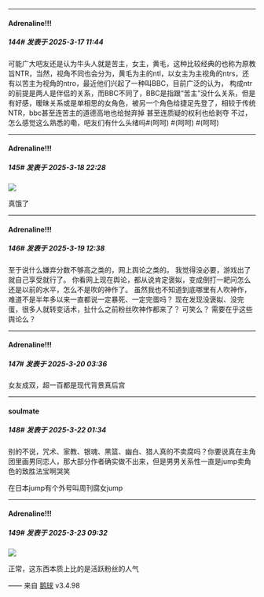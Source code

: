 ﻿
*****

####  Adrenaline!!!  
##### 144#       发表于 2025-3-17 11:44

可能广大吧友还是认为牛头人就是苦主，女主，黄毛，这种比较经典的也称为原教旨NTR，当然，视角不同也会分为，黄毛为主的ntl，以女主为主视角的ntrs，还有以苦主为视角的ntro，最近他们兴起了一种叫BBC，目前广泛的认为，
 构成ntr的前提是两人是伴侣的关系，而BBC不同了，BBC是指跟“苦主”没什么关系，但是有好感，暧昧关系或是单相思的女角色，被另一个角色给捷足先登了，相较于传统NTR，bbc甚至连苦主的道德高地也给抛弃掉
 甚至连质疑的权利也给剥夺
 不过，怎么感觉这么熟悉的嘞，吧友们有什么头绪吗#(呵呵) #(呵呵) #(呵呵) 


*****

####  Adrenaline!!!  
##### 145#       发表于 2025-3-18 22:28

<img src="https://p.sda1.dev/22/fc1bc5a77f84889206e69b244afcd3a5/image.jpg" referrerpolicy="no-referrer">

真饿了


*****

####  Adrenaline!!!  
##### 146#       发表于 2025-3-19 12:38

至于说什么嫌弃分数不够高之类的，网上舆论之类的。
我觉得没必要，游戏出了就自己享受就行了。
你看网上现在舆论，都从说肯定褒姒，变成倒打一耙问怎么还是以前的水平，怎么不是吹的神作了。
虽然我也不知道到底哪里有人吹神作，难道不是半年多以来一直都说一定暴死、一定完蛋吗？
现在发现没褒姒、没完蛋，很多人就转变话术，扯什么之前粉丝吹神作都来了？
可笑么？
需要在乎这些舆论么？


*****

####  Adrenaline!!!  
##### 147#       发表于 2025-3-20 03:36

女友成双，超一百都是现代背景真后宫


*****

####  soulmate  
##### 148#       发表于 2025-3-22 01:34

别的不说，咒术、家教、银魂、黑篮、幽白、猎人真的不卖腐吗？你要说真在主角团里画男同恋人，那大部分作者确实做不出来，但是男男关系性一直是jump卖角色的致胜法宝啊哭笑

在日本jump有个外号叫周刊腐女jump


*****

####  Adrenaline!!!  
##### 149#       发表于 2025-3-23 09:32

<img src="https://p.sda1.dev/22/38e2a4a8c56febca081cc13dd4f004c9/image.jpg" referrerpolicy="no-referrer">

正常，这东西本质上比的是活跃粉丝的人气

—— 来自 [鹅球](https://www.pgyer.com/GcUxKd4w) v3.4.98

